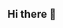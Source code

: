 ## Hi there 👋

<!--

**Here are some ideas to get you started:**

🙋‍♀️ A short introduction - The organization based on Data anlytics domain ,share new information
🌈 Contribution guidelines - Everyone contribute the new Data analytics projects
👩‍💻 Useful resources - I will upload the documentation on Data analytics and share the resources 
🍿 Fun facts - I'm always active linkedin , Github and add some friends 
🧙 Remember, you can do mighty things with the power of [Markdown](https://docs.github.com/github/writing-on-github/getting-started-with-writing-and-formatting-on-github/basic-writing-and-formatting-syntax)
-->
